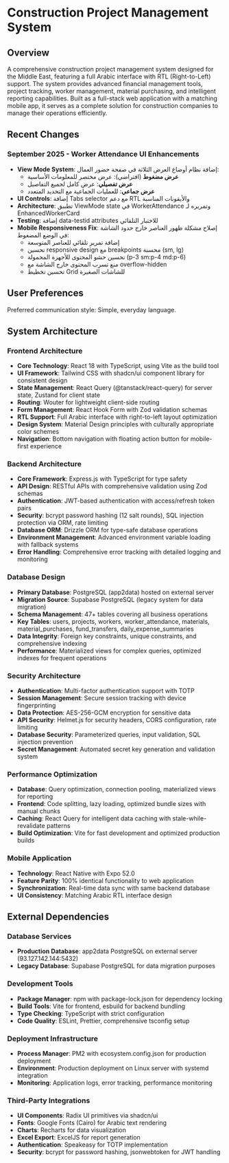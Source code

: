 # Construction Project Management System

## Overview
A comprehensive construction project management system designed for the Middle East, featuring a full Arabic interface with RTL (Right-to-Left) support. The system provides advanced financial management tools, project tracking, worker management, material purchasing, and intelligent reporting capabilities. Built as a full-stack web application with a matching mobile app, it serves as a complete solution for construction companies to manage their operations efficiently.

## Recent Changes

### September 2025 - Worker Attendance UI Enhancements
- **View Mode System**: إضافة نظام أوضاع العرض الثلاثة في صفحة حضور العمال:
  - **عرض مضغوط** (افتراضي): عرض مختصر للمعلومات الأساسية
  - **عرض تفصيلي**: عرض كامل لجميع التفاصيل 
  - **عرض جماعي**: للعمليات الجماعية مع التحديد المتعدد
- **UI Controls**: إضافة Tabs selector مع دعم RTL والأيقونات المناسبة
- **Architecture**: تطبيق ViewMode state في WorkerAttendance وتمريره لـ EnhancedWorkerCard
- **Testing**: إضافة data-testid attributes للاختبار التلقائي
- **Mobile Responsiveness Fix**: إصلاح مشكلة ظهور العناصر خارج حدود الشاشة في الوضع المضغوط:
  - إضافة تمرير تلقائي للعناصر المتوسعة
  - تحسين responsive design مع breakpoints محسنة (sm, lg)
  - تحسين حشو المحتوى للأجهزة المحمولة (p-3 sm:p-4 md:p-6)
  - منع تسرب المحتوى خارج الشاشة مع overflow-hidden
  - تحسين تخطيط Grid للشاشات الصغيرة

## User Preferences
Preferred communication style: Simple, everyday language.

## System Architecture

### Frontend Architecture
- **Core Technology**: React 18 with TypeScript, using Vite as the build tool
- **UI Framework**: Tailwind CSS with shadcn/ui component library for consistent design
- **State Management**: React Query (@tanstack/react-query) for server state, Zustand for client state
- **Routing**: Wouter for lightweight client-side routing
- **Form Management**: React Hook Form with Zod validation schemas
- **RTL Support**: Full Arabic interface with right-to-left layout optimization
- **Design System**: Material Design principles with culturally appropriate color schemes
- **Navigation**: Bottom navigation with floating action button for mobile-first experience

### Backend Architecture
- **Core Framework**: Express.js with TypeScript for type safety
- **API Design**: RESTful APIs with comprehensive validation using Zod schemas
- **Authentication**: JWT-based authentication with access/refresh token pairs
- **Security**: bcrypt password hashing (12 salt rounds), SQL injection protection via ORM, rate limiting
- **Database ORM**: Drizzle ORM for type-safe database operations
- **Environment Management**: Advanced environment variable loading with fallback systems
- **Error Handling**: Comprehensive error tracking with detailed logging and monitoring

### Database Design
- **Primary Database**: PostgreSQL (app2data) hosted on external server
- **Migration Source**: Supabase PostgreSQL (legacy system for data migration)
- **Schema Management**: 47+ tables covering all business operations
- **Key Tables**: users, projects, workers, worker_attendance, materials, material_purchases, fund_transfers, daily_expense_summaries
- **Data Integrity**: Foreign key constraints, unique constraints, and comprehensive indexing
- **Performance**: Materialized views for complex queries, optimized indexes for frequent operations

### Security Architecture
- **Authentication**: Multi-factor authentication support with TOTP
- **Session Management**: Secure session tracking with device fingerprinting
- **Data Protection**: AES-256-GCM encryption for sensitive data
- **API Security**: Helmet.js for security headers, CORS configuration, rate limiting
- **Database Security**: Parameterized queries, input validation, SQL injection prevention
- **Secret Management**: Automated secret key generation and validation system

### Performance Optimization
- **Database**: Query optimization, connection pooling, materialized views for reporting
- **Frontend**: Code splitting, lazy loading, optimized bundle sizes with manual chunks
- **Caching**: React Query for intelligent data caching with stale-while-revalidate patterns
- **Build Optimization**: Vite for fast development and optimized production builds

### Mobile Application
- **Technology**: React Native with Expo 52.0
- **Feature Parity**: 100% identical functionality to web application
- **Synchronization**: Real-time data sync with same backend database
- **UI Consistency**: Matching Arabic RTL interface design

## External Dependencies

### Database Services
- **Production Database**: app2data PostgreSQL on external server (93.127.142.144:5432)
- **Legacy Database**: Supabase PostgreSQL for data migration purposes

### Development Tools
- **Package Manager**: npm with package-lock.json for dependency locking
- **Build Tools**: Vite for frontend, esbuild for backend bundling
- **Type Checking**: TypeScript with strict configuration
- **Code Quality**: ESLint, Prettier, comprehensive tsconfig setup

### Deployment Infrastructure
- **Process Manager**: PM2 with ecosystem.config.json for production deployment
- **Environment**: Production deployment on Linux server with systemd integration
- **Monitoring**: Application logs, error tracking, performance monitoring

### Third-Party Integrations
- **UI Components**: Radix UI primitives via shadcn/ui
- **Fonts**: Google Fonts (Cairo) for Arabic text rendering
- **Charts**: Recharts for data visualization
- **Excel Export**: ExcelJS for report generation
- **Authentication**: Speakeasy for TOTP implementation
- **Security**: bcrypt for password hashing, jsonwebtoken for JWT handling